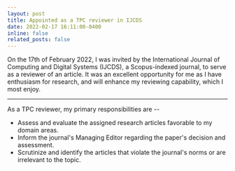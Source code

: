 ```yaml
---
layout: post
title: Appointed as a TPC reviewer in IJCDS
date: 2022-02-17 16:11:00-0400
inline: false
related_posts: false
---
```

On the 17th of February 2022, I was invited by the International Journal of Computing and Digital Systems (IJCDS), a Scopus-indexed journal, to serve as a reviewer of an article. 
It was an excellent opportunity for me as I have enthusiasm for research, and will enhance my reviewing capability, which I most enjoy.


***

As a TPC reviewer, my primary responsibilities are --
<ul>
    <li>Assess and evaluate the assigned research articles favorable to my domain areas.</li>
    <li>Inform the journal's Managing Editor regarding the paper's decision and assessment.</li>
    <li>Scrutinize and identify the articles that violate the journal's norms or are irrelevant to the topic.</li>
</ul>